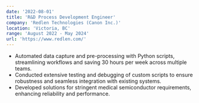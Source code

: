 ```yaml
---
date: '2022-08-01'
title: 'R&D Process Development Engineer'
company: 'Redlen Technologies (Canon Inc.)'
location: 'Victoria, BC'
range: 'August 2022 - May 2024'
url: 'https://www.redlen.com/'
---
```


- Automated data capture and pre-processing with Python scripts, streamlining workflows and saving 30 hours per week across multiple teams.
- Conducted extensive testing and debugging of custom scripts to ensure robustness and seamless integration with existing systems.
- Developed solutions for stringent medical semiconductor requirements, enhancing reliability and performance.
